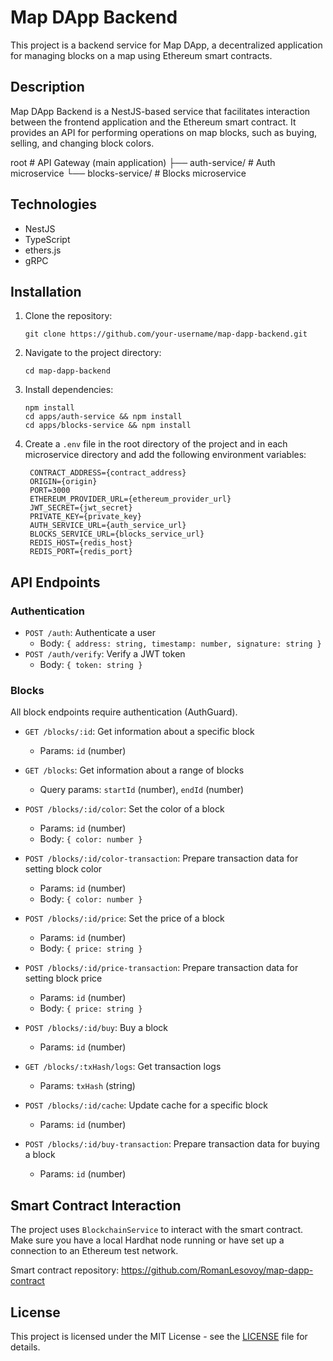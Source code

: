 # Map DApp Backend

This project is a backend service for Map DApp, a decentralized application for managing blocks on a map using Ethereum smart contracts.

## Description

Map DApp Backend is a NestJS-based service that facilitates interaction between the frontend application and the Ethereum smart contract. It provides an API for performing operations on map blocks, such as buying, selling, and changing block colors.

root # API Gateway (main application)
├── auth-service/ # Auth microservice
└── blocks-service/ # Blocks microservice

## Technologies

- NestJS
- TypeScript
- ethers.js
- gRPC

## Installation

1. Clone the repository:
   ```
   git clone https://github.com/your-username/map-dapp-backend.git
   ```

2. Navigate to the project directory:
   ```
   cd map-dapp-backend
   ```

3. Install dependencies:
   ```
   npm install
   cd apps/auth-service && npm install
   cd apps/blocks-service && npm install
   ```

4. Create a `.env` file in the root directory of the project and in each microservice directory and add the following environment variables:
   ```
    CONTRACT_ADDRESS={contract_address}
    ORIGIN={origin}
    PORT=3000
    ETHEREUM_PROVIDER_URL={ethereum_provider_url}
    JWT_SECRET={jwt_secret}
    PRIVATE_KEY={private_key}
    AUTH_SERVICE_URL={auth_service_url}
    BLOCKS_SERVICE_URL={blocks_service_url}
    REDIS_HOST={redis_host}
    REDIS_PORT={redis_port}
   ```

## API Endpoints

### Authentication

- `POST /auth`: Authenticate a user
  - Body: `{ address: string, timestamp: number, signature: string }`
- `POST /auth/verify`: Verify a JWT token
  - Body: `{ token: string }`

### Blocks

All block endpoints require authentication (AuthGuard).

- `GET /blocks/:id`: Get information about a specific block
  - Params: `id` (number)

- `GET /blocks`: Get information about a range of blocks
  - Query params: `startId` (number), `endId` (number)

- `POST /blocks/:id/color`: Set the color of a block
  - Params: `id` (number)
  - Body: `{ color: number }`

- `POST /blocks/:id/color-transaction`: Prepare transaction data for setting block color
  - Params: `id` (number)
  - Body: `{ color: number }`

- `POST /blocks/:id/price`: Set the price of a block
  - Params: `id` (number)
  - Body: `{ price: string }`

- `POST /blocks/:id/price-transaction`: Prepare transaction data for setting block price
  - Params: `id` (number)
  - Body: `{ price: string }`

- `POST /blocks/:id/buy`: Buy a block
  - Params: `id` (number)

- `GET /blocks/:txHash/logs`: Get transaction logs
  - Params: `txHash` (string)

- `POST /blocks/:id/cache`: Update cache for a specific block
  - Params: `id` (number)

- `POST /blocks/:id/buy-transaction`: Prepare transaction data for buying a block
  - Params: `id` (number)

## Smart Contract Interaction

The project uses `BlockchainService` to interact with the smart contract. Make sure you have a local Hardhat node running or have set up a connection to an Ethereum test network.

Smart contract repository: https://github.com/RomanLesovoy/map-dapp-contract

## License

This project is licensed under the MIT License - see the [LICENSE](LICENSE) file for details.